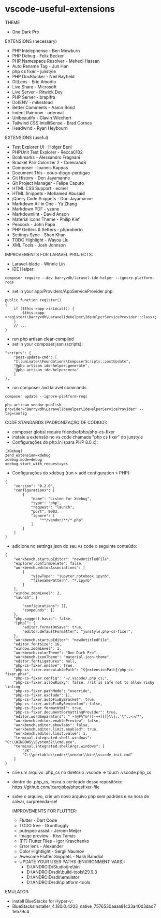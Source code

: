 # vscode-useful-extensions
THEME
 - One Dark Pro
 
EXTENSIONS (necessary)
 - PHP Intelephense - Ben Mewburn
 - PHP Debug - Felix Becker
 - PHP Namespace Resolver - Mehedi Hassan
 - Auto Rename Tag - Jun Han
 - php cs fixer - junstyle
 - PHP DocBlocker - Neil Bayfield
 - GitLens - Eric Amodio
 - Live Share - Microsoft
 - Live Server - Ritwick Dey
 - PHP Server - brapifra
 - DotENV - mikestead
 - Better Comments - Aaron Bond
 - Indent Rainbow - oderwat
 - Unibeautify - Glavin Wiechert
 - Tailwind CSS IntelliSense - Brad Cornes
 - Headwind - Ryan Heybourn

EXTENSIONS (useful)
 - Test Explorer UI - Holger Benl
 - PHPUnit Test Explorer - Recca0102
 - Bookmarks - Alessandro Fragnani
 - Bracket Pair Colorizer 2 - CoenraadS
 - Composer - Ioannis Kappas
 - Document This - oouo-diogo-perdigao
 - Git History - Don Jayamanne
 - Git Project Manager - Felipe Caputo
 - HTML CSS Support - ecmel
 - HTML Snippets - Mohamed Abusaid
 - jQuery Code Snippets - Don Jayamanne
 - Markdown All in One - Yu Zhang
 - Markdown PDF - yzane
 - Markdownlint - David Anson
 - Material Icons Theme - Philip Kief
 - Peacock - John Papa
 - PHP Getters & Setters - phproberto
 - Settings Sync - Shan Khan
 - TODO Highlight - Wayou Liu
 - XML Tools - Josh Johnson
 
IMPROVEMENTS FOR LARAVEL PROJECTS:
 - Laravel-blade - Winnie Lin
 - IDE Helper:
```
composer require --dev barryvdh/laravel-ide-helper --ignore-platform-reqs
```
 - set in your app/Providers/AppServiceProvider.php:
```
public function register()
{
    if ($this->app->isLocal()) {
        $this->app->register(\Barryvdh\LaravelIdeHelper\IdeHelperServiceProvider::class);
    }
    // ...
}
```
 - run php artisan clear-compiled
 - set in your composer.json (scripts):
```
"scripts": {
    "post-update-cmd": [
    "Illuminate\\Foundation\\ComposerScripts::postUpdate",
    "@php artisan ide-helper:generate",
    "@php artisan ide-helper:meta"
    ]
},
```
   
   - run composer and laravel commands:
```
composer update --ignore-platform-reqs

php artisan vendor:publish --provider="Barryvdh\LaravelIdeHelper\IdeHelperServiceProvider" --tag=config
```
    
CODE STANDARDS (PADRONIZAÇÃO DE CÓDIGO):
 - composer global require friendsofphp/php-cs-fixer
 - instale a extensão no vs code chamada "php cs fixer" do junstyle
 - Configurações do php.ini (para PHP 8.0.x):
```
[XDebug]
zend_extension=xdebug
xdebug.mode=debug
xdebug.start_with_request=yes
```
 - Configurações do xdebug (run > add configuration > PHP):
```
{
    "version": "0.2.0",
    "configurations": [
        {
            "name": "Listen for Xdebug",
            "type": "php",
            "request": "launch",
            "port": 9003,
            "ignore": [
                "**/vendor/**/*.php"
            ]
        }
    ]
}
```
 - adicione no settings.json do seu vs code o seguinte conteúdo:
```
{
    "workbench.startupEditor": "newUntitledFile",
    "explorer.confirmDelete": false,
    "workbench.editorAssociations": [
        {
            "viewType": "jupyter.notebook.ipynb",
            "filenamePattern": "*.ipynb"
        }
    ],
    "window.zoomLevel": 2,
    "launch": {
    
        "configurations": [],
        "compounds": []
    },
    "php.suggest.basic": false,
    "[php]": {
        "editor.formatOnSave": true,
        "editor.defaultFormatter": "junstyle.php-cs-fixer",
    },
    "workbench.startupEditor": "newUntitledFile",
    "editor.fontSize": 16,
    "window.zoomLevel": 1,
    "workbench.colorTheme": "One Dark Pro",
    "workbench.iconTheme": "material-icon-theme",
    "editor.fontLigatures": null,
    "php-cs-fixer.onsave": true,
    "php-cs-fixer.executablePath": "${extensionPath}/php-cs-fixer.phar",
    "php-cs-fixer.config": "~/.vscode/.php_cs;",
    "php-cs-fixer.allowRisky": false, //it is safe not to allow risky linting
    "php-cs-fixer.pathMode": "override",
    "php-cs-fixer.exclude": [],
    "php-cs-fixer.autoFixByBracket": true,
    "php-cs-fixer.autoFixBySemicolon": false,
    "php-cs-fixer.formatHtml": true,
    "php-cs-fixer.documentFormattingProvider": true,
    "editor.wordSeparators": "`~!@#%^&*()-=+[{]}\\|;:'\",.<>/?",
    "workbench.editor.enablePreview": false,
    "workbench.editor.showTabs": false,
    "workbench.editor.limit.enabled": true,
    "workbench.editor.limit.value": 1,
    "terminal.integrated.shell.windows": "C:\\WINDOWS\\System32\\cmd.exe",
    "terminal.integrated.shellArgs.windows": [
        "/K",
        "C:\\portable\\cmder\\vendor\\bin\\vscode_init.cmd"
    ]
}
```
 - crie um arquivo .php_cs no diretório .vscode => touch .vscode\.php_cs
 - dentro do .php_cs, insira o conteúdo desse repositório: https://github.com/icarojobs/phpcsfixer-file
 - salve o arquivo, crie um novo arquivo php sem padrões e na hora de salvar, surpreenda-se!
 
    
    IMPROVEMENTS FOR FLUTTER:
     - Flutter - Dart Code
     - TODO tree - Gruntfuggly
     - pubspec assist - Jeroen Meijer
     - image preview - Kiss Tamás
     - [FF] Flutter Files - Igor Kravchenko
     - Error lens - Alexander
     - Color Hightlight - Sergii Naumov
     - Awesome Flutter Snippets - Nash Ramdial
     - UPDATE YOUR USER PATHS (ENVIRONMENT VARS):
       - D:\ANDROID\Studio\jre\bin
       - D:\ANDROID\sdk\build-tools\29.0.3
       - D:\ANDROID\sdk\emulator
       - D:\ANDROID\sdk\platform-tools
       
EMULATOR:
 - Install BlueStacks for Hyper-v:
  - BlueStacksInstaller_4.180.0.4203_native_7576530aaaa81c33a40d3dad71eb79c4
